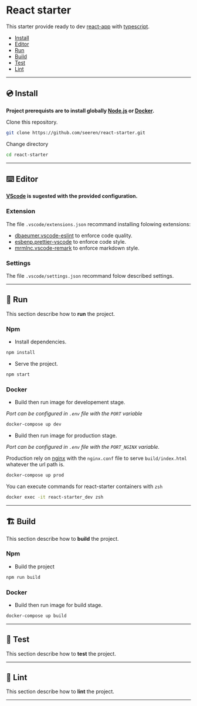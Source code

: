 # React starter

This starter provide ready to dev [react-app](https://create-react-app.dev/) with [typescript](https://www.typescriptlang.org/).

-   [Install](#💿-install)
-   [Editor](#⌨️-ide)
-   [Run](#🚀-run)
-   [Build](#🏗️-build)
-   [Test](#🧪-test)
-   [Lint](<>)

* * *

## 💿 Install

**Project prerequists are to install globally [Node.js](https://nodejs.org/en/) or [Docker](https://www.docker.com/).**

Clone this repository.

```bash
git clone https://github.com/seeren/react-starter.git
```

Change directory

```bash
cd react-starter
```

* * *

## ⌨️ Editor

**[VScode](https://code.visualstudio.com/) is sugested with the provided configuration.**

### Extension

The file `.vscode/extensions.json` recommand installing folowing extensions:

-   [dbaeumer.vscode-eslint](https://marketplace.visualstudio.com/items?itemName=dbaeumer.vscode-eslint) to enforce code quality.
-   [esbenp.prettier-vscode](https://marketplace.visualstudio.com/items?itemName=esbenp.prettier-vscode) to enforce code style.
-   [mrmlnc.vscode-remark](https://marketplace.visualstudio.com/items?itemName=mrmlnc.vscode-remark) to enforce markdown style.

### Settings

The file `.vscode/settings.json` recommand folow described settings.


* * *

## 🚀 Run

This section describe how to **run** the project.

### Npm

-   Install dependencies.

```bash
npm install
```

-   Serve the project.

```bash
npm start
```

### Docker

-   Build then run image for developement stage.

_Port can be configured in `.env` file with the `PORT` variable_

```bash
docker-compose up dev
```

-   Build then run image for production stage.

_Port can be configured in `.env` file with the `PORT_NGINX` variable._

Production rely on [nginx](https://www.nginx.com/) with the `nginx.conf` file to serve `build/index.html` whatever the url path is.

```bash
docker-compose up prod
```

You can execute commands for react-starter containers with `zsh`

```bash
docker exec -it react-starter_dev zsh
```

* * *

## 🏗️ Build

This section describe how to **build** the project.

### Npm

-   Build the project

```bash
npm run build
```

### Docker

-   Build then run image for build stage.

```bash
docker-compose up build
```

* * *

## 🧪 Test

This section describe how to **test** the project.

* * *

## 📐 Lint

This section describe how to **lint** the project.

* * *
